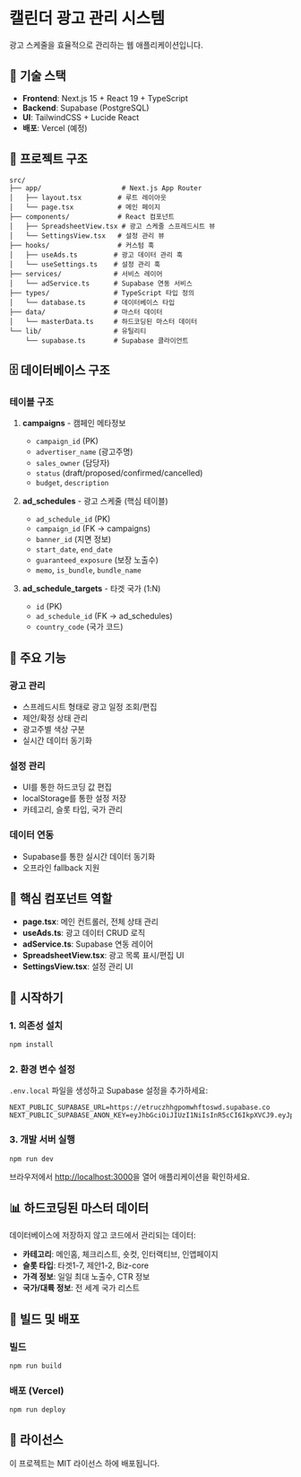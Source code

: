 # 캘린더 광고 관리 시스템

광고 스케줄을 효율적으로 관리하는 웹 애플리케이션입니다.

## 🚀 기술 스택

- **Frontend**: Next.js 15 + React 19 + TypeScript
- **Backend**: Supabase (PostgreSQL)
- **UI**: TailwindCSS + Lucide React
- **배포**: Vercel (예정)

## 📁 프로젝트 구조

```
src/
├── app/                    # Next.js App Router
│   ├── layout.tsx         # 루트 레이아웃
│   └── page.tsx           # 메인 페이지
├── components/            # React 컴포넌트
│   ├── SpreadsheetView.tsx # 광고 스케줄 스프레드시트 뷰
│   └── SettingsView.tsx   # 설정 관리 뷰
├── hooks/                 # 커스텀 훅
│   ├── useAds.ts         # 광고 데이터 관리 훅
│   └── useSettings.ts    # 설정 관리 훅
├── services/             # 서비스 레이어
│   └── adService.ts      # Supabase 연동 서비스
├── types/                # TypeScript 타입 정의
│   └── database.ts       # 데이터베이스 타입
├── data/                 # 마스터 데이터
│   └── masterData.ts     # 하드코딩된 마스터 데이터
└── lib/                  # 유틸리티
    └── supabase.ts       # Supabase 클라이언트
```

## 🗄️ 데이터베이스 구조

### 테이블 구조

1. **campaigns** - 캠페인 메타정보
   - `campaign_id` (PK)
   - `advertiser_name` (광고주명)
   - `sales_owner` (담당자)
   - `status` (draft/proposed/confirmed/cancelled)
   - `budget`, `description`

2. **ad_schedules** - 광고 스케줄 (핵심 테이블)
   - `ad_schedule_id` (PK)
   - `campaign_id` (FK → campaigns)
   - `banner_id` (지면 정보)
   - `start_date`, `end_date`
   - `guaranteed_exposure` (보장 노출수)
   - `memo`, `is_bundle`, `bundle_name`

3. **ad_schedule_targets** - 타겟 국가 (1:N)
   - `id` (PK)
   - `ad_schedule_id` (FK → ad_schedules)
   - `country_code` (국가 코드)

## 🔧 주요 기능

### 광고 관리
- 스프레드시트 형태로 광고 일정 조회/편집
- 제안/확정 상태 관리
- 광고주별 색상 구분
- 실시간 데이터 동기화

### 설정 관리
- UI를 통한 하드코딩 값 편집
- localStorage를 통한 설정 저장
- 카테고리, 슬롯 타입, 국가 관리

### 데이터 연동
- Supabase를 통한 실시간 데이터 동기화
- 오프라인 fallback 지원

## 🎯 핵심 컴포넌트 역할

- **page.tsx**: 메인 컨트롤러, 전체 상태 관리
- **useAds.ts**: 광고 데이터 CRUD 로직
- **adService.ts**: Supabase 연동 레이어
- **SpreadsheetView.tsx**: 광고 목록 표시/편집 UI
- **SettingsView.tsx**: 설정 관리 UI

## 🚀 시작하기

### 1. 의존성 설치

```bash
npm install
```

### 2. 환경 변수 설정

`.env.local` 파일을 생성하고 Supabase 설정을 추가하세요:

```env
NEXT_PUBLIC_SUPABASE_URL=https://etruczhhgpomwhftoswd.supabase.co
NEXT_PUBLIC_SUPABASE_ANON_KEY=eyJhbGciOiJIUzI1NiIsInR5cCI6IkpXVCJ9.eyJpc3MiOiJzdXBhYmFzZSIsInJlZiI6ImV0cnVjemhoZ3BvbXdoZnRvc3dkIiwicm9sZSI6ImFub24iLCJpYXQiOjE3NTM4ODk0NjcsImV4cCI6MjA2OTQ2NTQ2N30.4tphjNopN4ELm8O18QabCp4AqrhzxjsoS3ExmwkVcfM
```

### 3. 개발 서버 실행

```bash
npm run dev
```

브라우저에서 [http://localhost:3000](http://localhost:3000)을 열어 애플리케이션을 확인하세요.

## 📊 하드코딩된 마스터 데이터

데이터베이스에 저장하지 않고 코드에서 관리되는 데이터:

- **카테고리**: 메인홈, 체크리스트, 숏컷, 인터랙티브, 인앱페이지
- **슬롯 타입**: 타겟1-7, 제안1-2, Biz-core
- **가격 정보**: 일일 최대 노출수, CTR 정보
- **국가/대륙 정보**: 전 세계 국가 리스트

## 🔄 빌드 및 배포

### 빌드

```bash
npm run build
```

### 배포 (Vercel)

```bash
npm run deploy
```

## 📝 라이선스

이 프로젝트는 MIT 라이선스 하에 배포됩니다.
